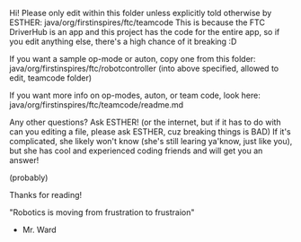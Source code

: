 Hi!
Please only edit within this folder unless explicitly told otherwise by ESTHER:
java/org/firstinspires/ftc/teamcode
This is because the FTC DriverHub is an app and this project has the code for the entire app, 
so if you edit anything else, there's a high chance of it breaking :D

If you want a sample op-mode or auton, copy one from this folder:
java/org/firstinspires/ftc/robotcontroller
(into above specified, allowed to edit, teamcode folder)

If you want more info on op-modes, auton, or team code, look here:
java/org/firstinspires/ftc/teamcode/readme.md

Any other questions?
Ask ESTHER! (or the internet, but if it has to do with can you editing a file, 
please ask ESTHER, cuz breaking things is BAD)
If it's complicated, she likely won't know (she's still learing ya'know, just like you), 
but she has cool and experienced coding friends and will get you an answer!

(probably)

Thanks for reading!

"Robotics is moving from frustration to frustraion"
- Mr. Ward
